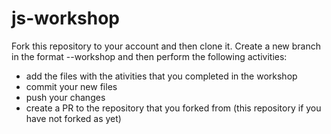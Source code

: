 # js-workshop

Fork this repository to your account and then clone it. Create a new branch in the format <firstname>-<lastname>-workshop and then
perform the following activities:
  
- add the files with the ativities that you completed in the workshop
- commit your new files
- push your changes
- create a PR to the repository that you forked from (this repository if you have not forked as yet)
